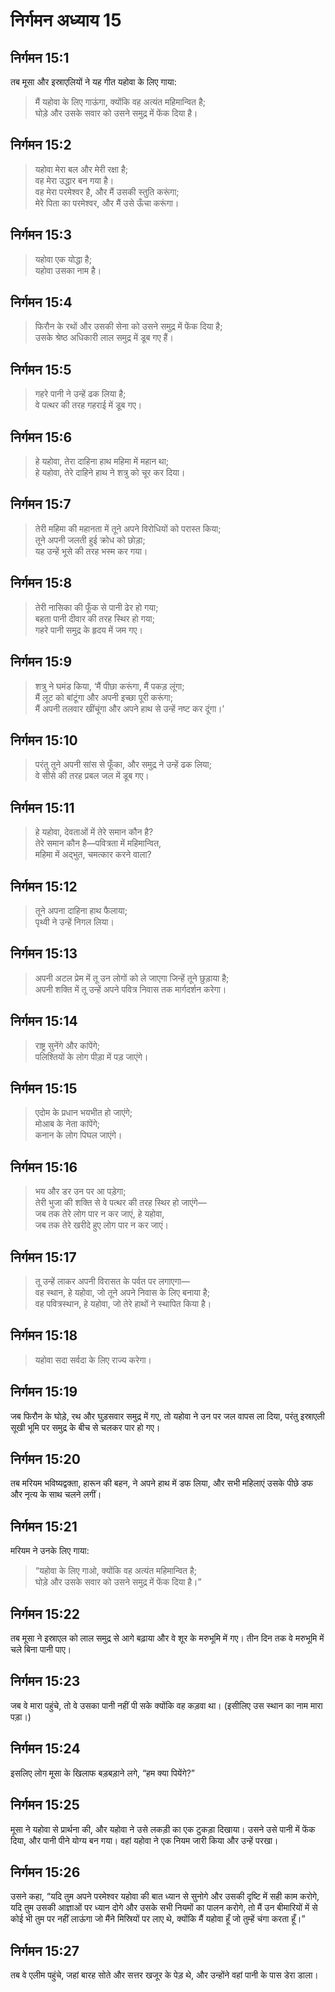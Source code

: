# निर्गमन अध्याय 15

## निर्गमन 15:1
तब मूसा और इस्राएलियों ने यह गीत यहोवा के लिए गाया:  
> मैं यहोवा के लिए गाऊंगा, क्योंकि वह अत्यंत महिमान्वित है;  
> घोड़े और उसके सवार को उसने समुद्र में फेंक दिया है।  

## निर्गमन 15:2
> यहोवा मेरा बल और मेरी रक्षा है;  
> वह मेरा उद्धार बन गया है।  
> वह मेरा परमेश्वर है, और मैं उसकी स्तुति करूंगा;  
> मेरे पिता का परमेश्वर, और मैं उसे ऊँचा करूंगा।  

## निर्गमन 15:3
> यहोवा एक योद्धा है;  
> यहोवा उसका नाम है।  

## निर्गमन 15:4
> फिरौन के रथों और उसकी सेना को उसने समुद्र में फेंक दिया है;  
> उसके श्रेष्ठ अधिकारी लाल समुद्र में डूब गए हैं।  

## निर्गमन 15:5
> गहरे पानी ने उन्हें ढक लिया है;  
> वे पत्थर की तरह गहराई में डूब गए।  

## निर्गमन 15:6
> हे यहोवा, तेरा दाहिना हाथ महिमा में महान था;  
> हे यहोवा, तेरे दाहिने हाथ ने शत्रु को चूर कर दिया।  

## निर्गमन 15:7
> तेरी महिमा की महानता में तूने अपने विरोधियों को परास्त किया;  
> तूने अपनी जलती हुई क्रोध को छोड़ा;  
> यह उन्हें भूसे की तरह भस्म कर गया।  

## निर्गमन 15:8
> तेरी नासिका की फूँक से पानी ढेर हो गया;  
> बहता पानी दीवार की तरह स्थिर हो गया;  
> गहरे पानी समुद्र के हृदय में जम गए।  

## निर्गमन 15:9
> शत्रु ने घमंड किया, ‘मैं पीछा करूंगा, मैं पकड़ लूंगा;  
> मैं लूट को बांटूंगा और अपनी इच्छा पूरी करूंगा;  
> मैं अपनी तलवार खींचूंगा और अपने हाथ से उन्हें नष्ट कर दूंगा।’  

## निर्गमन 15:10
> परंतु तूने अपनी सांस से फूँका, और समुद्र ने उन्हें ढक लिया;  
> वे सीसे की तरह प्रबल जल में डूब गए।  

## निर्गमन 15:11
> हे यहोवा, देवताओं में तेरे समान कौन है?  
> तेरे समान कौन है—पवित्रता में महिमान्वित,  
> महिमा में अद्भुत, चमत्कार करने वाला?  

## निर्गमन 15:12
> तूने अपना दाहिना हाथ फैलाया;  
> पृथ्वी ने उन्हें निगल लिया।  

## निर्गमन 15:13
> अपनी अटल प्रेम में तू उन लोगों को ले जाएगा जिन्हें तूने छुड़ाया है;  
> अपनी शक्ति में तू उन्हें अपने पवित्र निवास तक मार्गदर्शन करेगा।  

## निर्गमन 15:14
> राष्ट्र सुनेंगे और कांपेंगे;  
> पलिश्तियों के लोग पीड़ा में पड़ जाएंगे।  

## निर्गमन 15:15
> एदोम के प्रधान भयभीत हो जाएंगे;  
> मोआब के नेता कांपेंगे;  
> कनान के लोग पिघल जाएंगे।  

## निर्गमन 15:16
> भय और डर उन पर आ पड़ेगा;  
> तेरी भुजा की शक्ति से वे पत्थर की तरह स्थिर हो जाएंगे—  
> जब तक तेरे लोग पार न कर जाएं, हे यहोवा,  
> जब तक तेरे खरीदे हुए लोग पार न कर जाएं।  

## निर्गमन 15:17
> तू उन्हें लाकर अपनी विरासत के पर्वत पर लगाएगा—  
> वह स्थान, हे यहोवा, जो तूने अपने निवास के लिए बनाया है;  
> वह पवित्रस्थान, हे यहोवा, जो तेरे हाथों ने स्थापित किया है।  

## निर्गमन 15:18
> यहोवा सदा सर्वदा के लिए राज्य करेगा।  

## निर्गमन 15:19
जब फिरौन के घोड़े, रथ और घुड़सवार समुद्र में गए, तो यहोवा ने उन पर जल वापस ला दिया, परंतु इस्राएली सूखी भूमि पर समुद्र के बीच से चलकर पार हो गए।

## निर्गमन 15:20
तब मरियम भविष्यद्वक्ता, हारून की बहन, ने अपने हाथ में डफ लिया, और सभी महिलाएं उसके पीछे डफ और नृत्य के साथ चलने लगीं।

## निर्गमन 15:21
मरियम ने उनके लिए गाया:  
> “यहोवा के लिए गाओ, क्योंकि वह अत्यंत महिमान्वित है;  
> घोड़े और उसके सवार को उसने समुद्र में फेंक दिया है।”  

## निर्गमन 15:22
तब मूसा ने इस्राएल को लाल समुद्र से आगे बढ़ाया और वे शूर के मरुभूमि में गए। तीन दिन तक वे मरुभूमि में चले बिना पानी पाए।

## निर्गमन 15:23
जब वे मारा पहुंचे, तो वे उसका पानी नहीं पी सके क्योंकि वह कड़वा था। (इसीलिए उस स्थान का नाम मारा पड़ा।)

## निर्गमन 15:24
इसलिए लोग मूसा के खिलाफ बड़बड़ाने लगे, “हम क्या पियेंगे?”

## निर्गमन 15:25
मूसा ने यहोवा से प्रार्थना की, और यहोवा ने उसे लकड़ी का एक टुकड़ा दिखाया। उसने उसे पानी में फेंक दिया, और पानी पीने योग्य बन गया। वहां यहोवा ने एक नियम जारी किया और उन्हें परखा।

## निर्गमन 15:26
उसने कहा, “यदि तुम अपने परमेश्वर यहोवा की बात ध्यान से सुनोगे और उसकी दृष्टि में सही काम करोगे, यदि तुम उसकी आज्ञाओं पर ध्यान दोगे और उसके सभी नियमों का पालन करोगे, तो मैं उन बीमारियों में से कोई भी तुम पर नहीं लाऊंगा जो मैंने मिस्रियों पर लाए थे, क्योंकि मैं यहोवा हूँ जो तुम्हें चंगा करता हूँ।”

## निर्गमन 15:27
तब वे एलीम पहुंचे, जहां बारह सोते और सत्तर खजूर के पेड़ थे, और उन्होंने वहां पानी के पास डेरा डाला।
